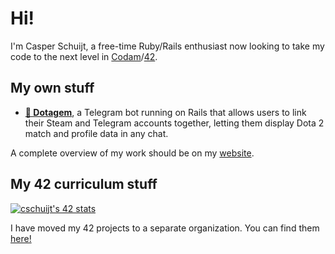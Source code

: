 # Hi!
I'm Casper Schuijt, a free-time Ruby/Rails enthusiast now looking to take my code to the next level in [Codam](https://codam.nl)/[42](https://42network.org).

## My own stuff
* __[💎 Dotagem](https://github.com/dotagem/dotagem)__, a Telegram bot running on Rails that allows users to link their Steam and Telegram accounts together, letting them display Dota 2 match and profile data in any chat.

A complete overview of my work should be on my [website](https://cschuijt.nl).

## My 42 curriculum stuff

[![cschuijt's 42 stats](https://badge42.vercel.app/api/v2/cl9h462ml00460gl8kkwan6bt/stats?cursusId=21&coalitionId=59)](https://github.com/JaeSeoKim/badge42)

I have moved my 42 projects to a separate organization. You can find them [here!](https://github.com/cschuijt42)
